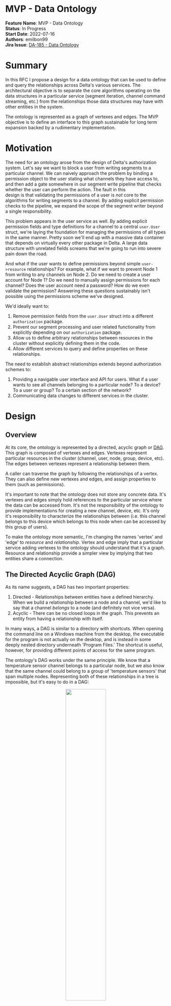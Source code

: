 # MVP - Data Ontology

**Feature Name**: MVP - Data Ontology \
**Status**: In Progress \
**Start Date**: 2022-07-16 \
**Authors**: emilbon99 \
**Jira
Issue**: [DA-185 - Data Ontology](https://arya-analytics.atlassian.net/browse/DA-185)

# Summary

In this RFC I propose a design for a data ontology that can be used to define and
query the relationships across Delta's various services. The architectural objective
is to separate the core algorithms operating on the data structures in a particular
service (segment iteration, channel command streaming, etc.) from the relationships
those data structures may have with other entities in the system.

The ontology is represented as a graph of vertexes and edges. The MVP objective is
to define an interface to this graph sustainable for long term expansion backed by
a rudimentary implementation.

# Motivation

The need for an ontology arose from the design of Delta's authorization system.
Let's say we want to block a user from writing segments to a particular channel. We
can naively approach the problem by binding a permission object to the user
stating what channels they have access to, and then add a gate somewhere in our segment
write pipeline that checks whether the user can perform the action. The fault in this  
design is that validating the permissions of a user is *not* core to the algorithms
for writing segments to a channel. By adding explicit permission checks to the
pipeline, we expand the scope of the segment writer beyond a single responsibility.

This problem appears in the user service as well. By adding explicit permission fields
and type definitions for a channel to a central `user.User` struct, we're laying the
foundation for managing the permissions of all types in the same manner. Pretty soon
we'll end up with a massive data container that depends on virtually every other package
in Delta. A large data structure with unrelated fields screams that we're going to
run into severe pain down the road.

And what if the user wants to define permissions beyond simple `user->resource`
relationships? For example, what if we want to prevent Node 1 from writing to any
channels on Node 2. Do we need to create a user account for Node 1? Do we need to
manually assign permissions for each channel? Does the user account need a password?
How do we even validate the permission? Answering these questions sustainably isn't
possible using the permissions scheme we've designed.

We'd ideally want to:

1. Remove permission fields from the `user.User` struct into a different `authorization`
   package.
2. Prevent our segment processing and user related functionality from explicitly
   depending on our `authorization` package.
3. Allow us to define arbitrary relationships between resources in the cluster without
   explicitly defining them in the code.
4. Allow different services to query and define properties on these relationships.

The need to establish abstract relationships extends beyond authorization schemes to:

1. Providing a navigable user interface and API for users. What if a user wants to see
   all channels belonging to a particular node? To a device? To a user or group? To a
   certain section of the network?
2. Communicating data changes to different services in the cluster.

# Design

## Overview

At its core, the ontology is represented by a directed, acyclic graph or
[DAG](https://en.wikipedia.org/wiki/Directed_acyclic_graph). This graph is composed of vertexes and edges.
Vertexes represent particular resources in the cluster (channel, user, node, group,
device, etc). The edges between vertexes represent a relationship between them.

A caller can traverse the graph by following the relationships of a vertex.
They can also define new vertexes and edges, and assign properties to them (such as
permissions).

It's important to note that the ontology does not store any concrete data. It's
vertexes and edges simply hold references to the particular service where the data
can be accessed from. It's not the responsibility of the ontology to provide
implementations for creating a new channel, device, etc. It's only it's
responsibility to characterize the relationships between (i.e. this channel belongs
to this device which belongs to this node when can be accessed by this group of users).

To make the ontology more semantic, I'm changing the names 'vertex' and 'edge' to
*resource* and *relationship*. Vertex and edge imply that a particular service adding
vertexes to the ontology should understand that it's a graph. Resource and relationship
provide a simpler view by implying that two entities share a connection.

## The Directed Acyclic Graph (DAG)

As its name suggests, a DAG has two important properties:

1. Directed - Relationships between entities have a defined hierarchy. When we build
   a relationship between a node and a channel, we'd like to say that a channel
   *belongs* to a node (and definitely not vice versa).
2. Acyclic - There can be no closed loops in the graph. This prevents an entity from
   having a relationship with itself.

In many ways, a DAG is similar to a directory with shortcuts. When opening the
command line on a Windows machine from the desktop, the executable for the program is
not actually on the desktop, and is instead in some deeply nested directory underneath
'Program Files.' The shortcut is useful, however, for providing different points of
access for the same program.

The ontology's DAG works under the same principle. We know that a temperature
sensor channel belongs to a particular node, but we also know that the same channel
could belong to a group of 'temperature sensors' that span multiple nodes. Representing
both of these relationships in a tree is impossible, but it's easy to do in a DAG:

<p align="middle">
<img src="images/220716-ontology/dag.png" width="50%">
<h6 align="middle">A simple channel ontology represented as a DAG</h6>
</p>

The location of 'Temperature Sensor 2' can be represented my the path "/temperature
sensors/temperature sensor 2" or by "nodes/node 1/temperature sensor 2". Both of
these paths are valid and intuitive ways of navigating the ontology. It just depends on
the callers needs.

It's also important to note that although this graph has undirected cycles, it does
not have any directed cycles. If we were to introduce a directed cycle like the
following,


<p align="middle">
<img src="images/220716-ontology/dag-bad.png" width="50%">
<h6 align="middle">An invalid DAG with a directed cycle</h6>
</p>

the graph would lose its meaning; Temperature Sensor 4 belongs to the group
temperature sensors but the group temperature sensors is also a temperature sensor?
A directed acyclic graph allows us to define dynamic relationships between entities
while maintaining a well-defined hierarchy.

## Resources and Relationships

Resources and relationships are the two core data types of the ontology. A resource, or
vertex on the DAG, is a unique entity in the cluster:

```go
package ontology

// Type represents a particular category of resource in the cluster (channel, user, 
// node, etc). 
type Type string

// ID is a cluster-unique identifier for the resource, regardless of its type (this 
// is why it's called an ID, and not just a key).
type ID struct {
	// Key is a unique identifier for a resource within its Type (i.e. unique to all 
	// channels). 
	Key string
	// Type is the type of resource.
	Type Type
}

type Resource struct {
	//  The ID for the resource.
	ID ID
	// Additional fields that aren't important to define right now...
}
```

A relationship, or edge on the DAG, is a directed relationship between two resources:

```go
package ontology

type RelationshipType string

type Relationship struct {
	From ID
	To   ID
	// Distinguishes different classes of relationships, such as parent-child, accessor
	// -accessed, etc.
	Type RelationshipType
}
```

The `ontology` package provides a builtin `ChildOf` relationship type that indicates that `From` is the child of `To`.

## Services

If the ontology's DAG only stores references, where do we actually get resources?
This is where a service comes in. A service for a particular resource type serves
as a gateway to the underlying service where the resource is stored.

The MVP interface for a service is decidedly simple:

```go
package ontology

type Service interface {
	// Retrieve returns data for the resource with the given ID.
	Retrieve(ID) (interface{}, error)
}
```

Within the ontology, we can store a map of services for each resource type. As a caller
traverse the DAG, we can use the service to retrieve the data for a particular resource.
Of course, this means we need to extend the `ontology.Resource` type to support holding
resource data along with the reference.

### Integrating Resource Data

The process for retrieving resource data is as follows:

1. A caller traverses the DAG until they find a resource of interest.
2. The ontology does a key-value lookup for the appropriate service.
3. The service retrieve the data for the resource, and binds it to
   the `ontology.Resource`
   from the DAG.
4. The `ontology.Resource` is returned to the caller.

I've had quite a bit of trouble defining a good way to integrate resource data into
the `Resource`. On the one hand, I'd like the `ontology` package to have as little
knowledge and interaction with the concrete type as possible. On the other hand, I'm not
a fan of highly dynamic, untyped interfaces. The simplest, and most abstracted way to
represent the payload is:

```go
package ontology

type Resource struct {
	ID ID
	// Data can hold a struct, map, slice, etc. that represents the concrete resource ID
	// refers to.
	Data interface{}
}
```

If we're exposing the resource through an API, we can serialize the Data to JSON and
return it to the client, where they can parse the fields as they wish.

This approach is general and loosely coupled, but poses problems when the
caller wants to parse the data. This can be illustrated when attempting to implement an
ABAC authorization system. When defining a policy, how do we extract specific
attributes from the resource? For example, we may allow or deny access to a channel
depending on its `Channel.NodeID` field. The only way to access this field is
through reflection, which I'd like to avoid.

### String-Value Maps

Another approach is to use a `fiber.Map` styled design where the resource is stored
in a string-value map:

```go
package ontology

type Data map[string]interface{}

type Service interface {
	Retrieve(ID) (Data, error)
}
type Resource struct {
	ID   ID
	Data Data
}
```

This is marginally less abstract, but definitely more sustainable. Now we can use
key-access in our ABAC policies:

```go
package ontology

// Enforce - A very very very very crude example.
func Enforce(resource Resource) error {
	if resource.Type != "channel" {
		return errors.New("access DENIED")
	}
	nodeID, ok := resource.Data["nodeID"]
	if !ok {
		return errors.New("probably a bug")
	}
	if nodeID != 42 {
		return errors.New("access DENIED")
	}
	return nil
}
```

This is similar to the `fiber.Ctx.Locals()` implementation, where
we can set arbitrary key-value pairs and get them later. While it works, the idea
of turning a struct into a map makes me fee a bit woozy (kind of like injecting a
bunch of random variables into a context).

### Looking to GraphQL for Inspiration

In many ways, the ontology serves a similar purpose to a GraphQL wrapper around a
set of microservices. Of course, the ontology can also be used as an internal bus for
communicating data within the codebase itself.

GraphQL defines its resources using a Schema, where the properties (names, types,
validation rules, etc. ) are defined for each resource type. A user writes a collection
of schemas, and then uses them to query the API.

We can take a similar approach by extending the `Service` interface to ask for a schema
definition along with its data.

```
type Service interface {
   // Schema returns a schema describing the properties of the resource type.
   Schema() Schema
   ...
}
```

This could be particularly useful if we want to support resources writes through the
ontology, and could eventually allow for the creation of typesafe APIs.

### (Mild) Digression - Thinking Architecturally

I'd like to make note of an important distinction between a GraphQL interface and the
schema concept I introduced above. Many typesafe APIs (GraphQL, gRPC, tRPC, Swagger)
rely on custom languages to define their resources. These languages can then
generate code that can be imported and implemented into your general purpose
language of choice.

If we're talking about using a typesafe API to communicate between two microservices
A and B, where A stores the resource (the 'server') and B queries it (the 'client'), I
think it's important to ask *who is responsible for defining the API?*.

Unless the server is specifically designed to support arbitrary data types and
relationships (like a database), I think it's prudent to assume the server is
responsible for letting the client know which resources it exposes. This establishes
a clear contract with a single source of truth.

This leads me to ask why we define our schemas in custom languages and them compile them
to GP libraries instead of defining them in their *native* type and compiling them to
a custom schema language?

This approach adds complexity, as we need to add support for bidirectional code
generation, but it seems to do a better job of allocating single
responsibility. It's the typesafe APIs job to:

1. Tell the client what type of resources it exposes.
2. Transport resources to and from the server.

This doesn't mean it's the APIs job to *define the resources themselves*. Why don't
we do that in the microservice code itself, where the majority of the core logic lives?

This is the approach I'd like to try with the ontology, where it essentially serves
as an internal API between different services. Resources should *not* be defined in
the ontology, but in the services that interact with it.

This approach may have unforeseen pitfalls. I guess we'll find out.

## Future Work

### Writes through the Ontology

Right now, we're only able to read resource data from the ontology. I think its 
pertinent to consider whether we'd like to add support for writing to resources in 
the future. 

On the one hand, this transfers more responsibility onto the ontology for managing 
resource data. On the other hand, we've already established strongly typed schemas, and
could use them to automatically create typesafe write APIs so that services don't have
to implement their own.

We won't know until we've put the existing design through its paces, so I'll lease this
as an open question. 